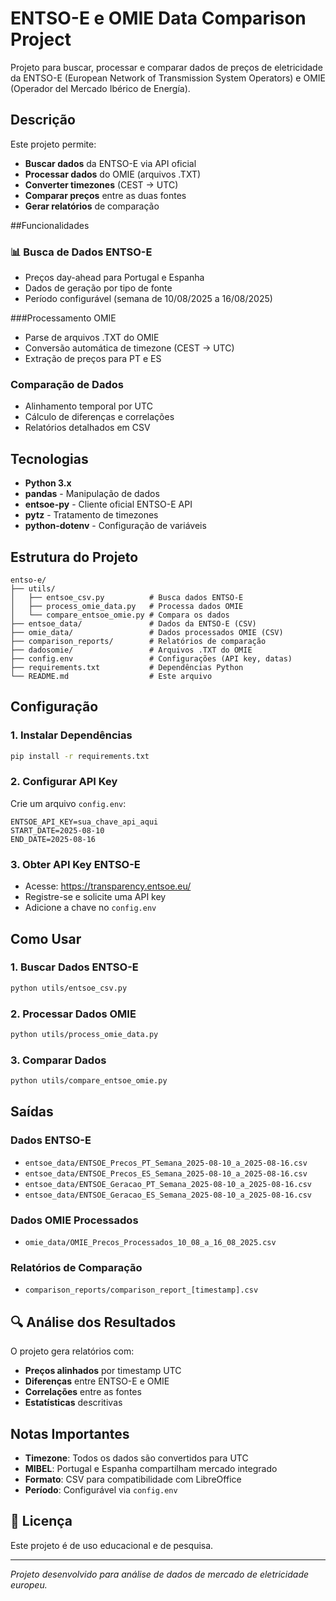 # ENTSO-E e OMIE Data Comparison Project

Projeto para buscar, processar e comparar dados de preços de eletricidade da ENTSO-E (European Network of Transmission System Operators) e OMIE (Operador del Mercado Ibérico de Energía).

## Descrição

Este projeto permite:
- **Buscar dados** da ENTSO-E via API oficial
- **Processar dados** do OMIE (arquivos .TXT)
- **Converter timezones** (CEST → UTC)
- **Comparar preços** entre as duas fontes
- **Gerar relatórios** de comparação

##Funcionalidades

### 📊 Busca de Dados ENTSO-E
- Preços day-ahead para Portugal e Espanha
- Dados de geração por tipo de fonte
- Período configurável (semana de 10/08/2025 a 16/08/2025)

###Processamento OMIE
- Parse de arquivos .TXT do OMIE
- Conversão automática de timezone (CEST → UTC)
- Extração de preços para PT e ES

### Comparação de Dados
- Alinhamento temporal por UTC
- Cálculo de diferenças e correlações
- Relatórios detalhados em CSV

## Tecnologias

- **Python 3.x**
- **pandas** - Manipulação de dados
- **entsoe-py** - Cliente oficial ENTSO-E API
- **pytz** - Tratamento de timezones
- **python-dotenv** - Configuração de variáveis

## Estrutura do Projeto

```
entso-e/
├── utils/
│   ├── entsoe_csv.py          # Busca dados ENTSO-E
│   ├── process_omie_data.py   # Processa dados OMIE
│   └── compare_entsoe_omie.py # Compara os dados
├── entsoe_data/               # Dados da ENTSO-E (CSV)
├── omie_data/                 # Dados processados OMIE (CSV)
├── comparison_reports/        # Relatórios de comparação
├── dadosomie/                 # Arquivos .TXT do OMIE
├── config.env                 # Configurações (API key, datas)
├── requirements.txt           # Dependências Python
└── README.md                  # Este arquivo
```

## Configuração

### 1. Instalar Dependências
```bash
pip install -r requirements.txt
```

### 2. Configurar API Key
Crie um arquivo `config.env`:
```env
ENTSOE_API_KEY=sua_chave_api_aqui
START_DATE=2025-08-10
END_DATE=2025-08-16
```

### 3. Obter API Key ENTSO-E
- Acesse: https://transparency.entsoe.eu/
- Registre-se e solicite uma API key
- Adicione a chave no `config.env`

## Como Usar

### 1. Buscar Dados ENTSO-E
```bash
python utils/entsoe_csv.py
```

### 2. Processar Dados OMIE
```bash
python utils/process_omie_data.py
```

### 3. Comparar Dados
```bash
python utils/compare_entsoe_omie.py
```

## Saídas

### Dados ENTSO-E
- `entsoe_data/ENTSOE_Precos_PT_Semana_2025-08-10_a_2025-08-16.csv`
- `entsoe_data/ENTSOE_Precos_ES_Semana_2025-08-10_a_2025-08-16.csv`
- `entsoe_data/ENTSOE_Geracao_PT_Semana_2025-08-10_a_2025-08-16.csv`
- `entsoe_data/ENTSOE_Geracao_ES_Semana_2025-08-10_a_2025-08-16.csv`

### Dados OMIE Processados
- `omie_data/OMIE_Precos_Processados_10_08_a_16_08_2025.csv`

### Relatórios de Comparação
- `comparison_reports/comparison_report_[timestamp].csv`

## 🔍 Análise dos Resultados

O projeto gera relatórios com:
- **Preços alinhados** por timestamp UTC
- **Diferenças** entre ENTSO-E e OMIE
- **Correlações** entre as fontes
- **Estatísticas** descritivas

## Notas Importantes

- **Timezone**: Todos os dados são convertidos para UTC
- **MIBEL**: Portugal e Espanha compartilham mercado integrado
- **Formato**: CSV para compatibilidade com LibreOffice
- **Período**: Configurável via `config.env`


## 📄 Licença

Este projeto é de uso educacional e de pesquisa.

---

*Projeto desenvolvido para análise de dados de mercado de eletricidade europeu.*
